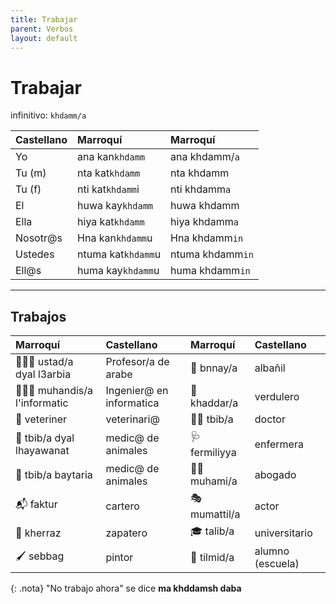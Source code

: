 ```yaml
---
title: Trabajar
parent: Verbos
layout: default
---
```


# Trabajar

infinitivo: `khdamm/a`

| Castellano | Marroquí           | Marroquí         |
|:-----------|:-------------------|:-----------------|
| Yo         | ana kan`khdamm`    | ana khdamm/`a`   |
| Tu (m)     | nta kat`khdamm`    | nta khdamm       |
| Tu (f)     | nti kat`khdamm`i   | nti khdamm`a`    |
| El         | huwa kay`khdamm`   | huwa khdamm      |
| Ella       | hiya kat`khdamm`   | hiya khdamm`a`   |
| Nosotr@s   | Hna kan`khdamm`u   | Hna khdamm`in`   |
| Ustedes    | ntuma kat`khdamm`u | ntuma khdamm`in` |
| Ell@s      | huma kay`khdamm`u  | huma khdamm`in`  |

---

## Trabajos

| Marroquí                        | Castellano               | Marroquí   | Castellano       |
|:--------------------------------|:-------------------------|:-----------|:-----------------|
| 🧑🏽‍🏫 ustad/a dyal l3arbia    | Profesor/a de arabe      | 🧱 bnnay/a    | albañil          |
| 🧑🏾‍💻 muhandis/a l'informatic | Ingenier@ en informatica | 🥦 khaddar/a  | verdulero        |
| 🐶 veteriner                    | veterinari@              | 👨‍⚕️ tbib/a     | doctor           |
| 🐶 tbib/a dyal lhayawanat       | medic@ de animales       | 🩺 fermiliyya | enfermera        |
| 🐶 tbib/a baytaria              | medic@ de animales       | 👨‍⚖️ muhami/a   | abogado          |
| 📬 faktur                          | cartero                  | 🎭 mumattil/a | actor            |
| 👞 kherraz                         | zapatero                 | 🎓 talib/a    | universitario    |
| 🖌️ sebbag                          | pintor                   | 🎒 tilmid/a   | alumno (escuela) |

{: .nota} 
"No trabajo ahora" se dice **ma khddamsh daba**